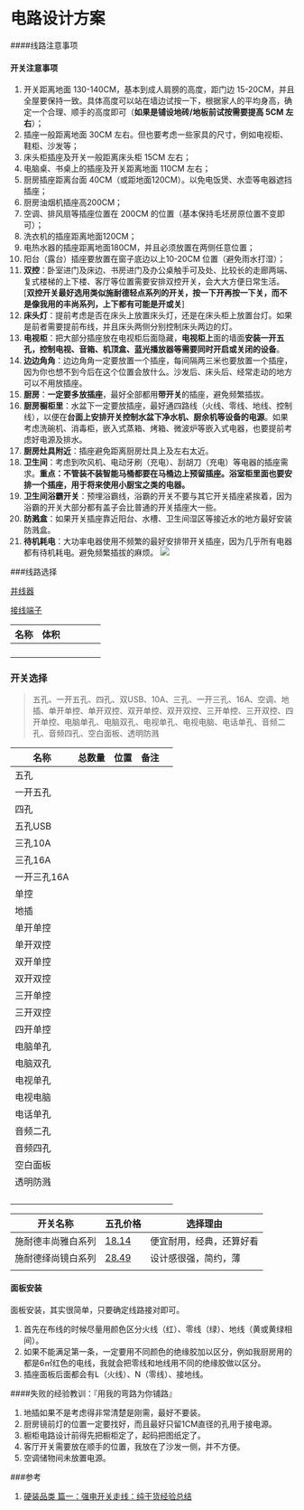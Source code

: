 # 电路设计方案

####线路注意事项

#### 开关注意事项

1. 开关距离地面 130-140CM，基本到成人肩膀的高度，距门边 15-20CM，并且全屋要保持一致。具体高度可以站在墙边试按一下，根据家人的平均身高，确定一个合理、顺手的高度即可（**如果是铺设地砖/地板前试按需要提高 5CM 左右**）；
2. 插座一般距离地面 30CM 左右。但也要考虑一些家具的尺寸，例如电视柜、鞋柜、沙发等；
3. 床头柜插座及开关一般距离床头柜 15CM 左右；
4. 电脑桌、书桌上的插座及开关距离地面 110CM 左右；
5. 厨房插座距离台面 40CM（或距地面120CM）。以免电饭煲、水壶等电器遮挡插座；
6. 厨房油烟机插座高200CM；
7. 空调、排风扇等插座位置在 200CM 的位置（基本保持毛坯房原位置不变即可）；
8. 洗衣机的插座距离地面120CM；
9. 电热水器的插座距离地面180CM，并且必须放置在两侧任意位置；
10. 阳台（露台）插座要放置在窗子底边以上10-20CM 位置（避免雨水打湿）；
11. **双控**：卧室进门及床边、书房进门及办公桌触手可及处、比较长的走廊两端、复式楼梯的上下楼、客厅等位置需要安排双控开关，会大大方便日常生活。[**双控开关最好选用类似施耐德轻点系列的开关，按一下开再按一下关，而不是像我用的丰尚系列，上下都有可能是开或关**]
12. **床头灯**：提前考虑是否在床头上放置床头灯，还是在床头柜上放置台灯。如果是前者需要提前布线，并且床头两侧分别控制床头两边的灯。
13. **电视柜**：把大部分插座放在电视柜后面隐藏，**电视柜上**面的墙面**安装一开五孔，控制电视、音箱、机顶盒、蓝光播放器等需要同时开启或关闭的设备**。
14. **边边角角**：边边角角一定要放置一个插座，每间隔两三米也要放置一个插座，因为你也想不到今后在这个位置会放什么。沙发后、床头后、经常走动的地方可以不用放插座。
15. **厨房**：**一定要多放插座**，最好全部都用**带开关**的插座，避免频繁插拔。
16. **厨房橱柜里**：水盆下一定要放插座，最好通四路线（火线、零线、地线、控制线），以便在**台面上安排开关控制水盆下净水机、厨余机等设备的电源**。如果考虑洗碗机、消毒柜，嵌入式蒸箱、烤箱、微波炉等嵌入式电器，也要提前考虑好电源及排水。
17. **厨房灶具附近**：插座避免距离厨房灶具上及左右太近。
18. **卫生间**：考虑到吹风机、电动牙刷（充电）、刮胡刀（充电）等电器的插座需求。**重点：不管装不装智能马桶都要在马桶边上预留插座。浴室柜里面也要安排一个插座，用于将来使用小厨宝之类的电器。**
19. **卫生间浴霸开关**：预埋浴霸线，浴霸的开关不要与其它开关插座紧挨着，因为浴霸的开关大部分都有盖子会比普通的开关插座大一些。
20. **防溅盒**：如果开关插座靠近阳台、水槽、卫生间湿区等接近水的地方最好安装防溅盒。
21. **待机耗电**：大功率电器使用不频繁的最好安排带开关插座，因为几乎所有电器都有待机耗电。避免频繁插拔的麻烦。
    ![](https://am.zdmimg.com/201802/09/5a7d59469773f4596.jpg_f1050.jpg)

###线路选择

[并线器](https://detail.tmall.com/item.htm?spm=a220m.1000858.1000725.21.4fb039f2iCZ01E&id=544326101957&user_id=1719216526&cat_id=2&is_b=1&rn=9141b254bf0d83e533df7b78e70fd45e)

[接线端子](https://detail.tmall.com/item.htm?spm=a220m.1000858.1000725.11.4fb039f2iCZ01E&id=572086355828&user_id=3164926117&cat_id=2&is_b=1&rn=9141b254bf0d83e533df7b78e70fd45e)

| 名称 | 体积 |      |      |      |      |
| ---- | ---- | ---- | ---- | ---- | ---- |
|      |      |      |      |      |      |
|      |      |      |      |      |      |
|      |      |      |      |      |      |
|      |      |      |      |      |      |



### 开关选择

> 五孔、一开五孔、四孔、双USB、10A、三孔、一开三孔、16A、空调、地插、单开单控、单开双控、双开单控、双开双控、三开单控、三开双控、四开单控、电脑单孔、电脑双孔、电视单孔、电视电脑、电话单孔、音频二孔、音频四孔、空白面板、透明防溅

 

| 名称        | 总数量 | 位置 | 备注 |      |
| ----------- | ------ | ---- | ---- | ---- |
| 五孔        |        |      |      |      |
| 一开五孔    |        |      |      |      |
| 四孔        |        |      |      |      |
| 五孔USB     |        |      |      |      |
| 三孔10A     |        |      |      |      |
| 三孔16A     |        |      |      |      |
| 一开三孔16A |        |      |      |      |
| 单控        |        |      |      |      |
| 地插        |        |      |      |      |
| 单开单控    |        |      |      |      |
| 单开双控    |        |      |      |      |
| 双开单控    |        |      |      |      |
| 双开双控    |        |      |      |      |
| 三开单控    |        |      |      |      |
| 三开双控    |        |      |      |      |
| 四开单控    |        |      |      |      |
| 电脑单孔    |        |      |      |      |
| 电脑双孔    |        |      |      |      |
| 电视单孔    |        |      |      |      |
| 电视电脑    |        |      |      |      |
| 电话单孔    |        |      |      |      |
| 音频二孔    |        |      |      |      |
| 音频四孔    |        |      |      |      |
| 空白面板    |        |      |      |      |
| 透明防溅    |        |      |      |      |
|             |        |      |      |      |
|             |        |      |      |      |
|             |        |      |      |      |
|             |        |      |      |      |



| 开关名称           | 五孔价格                                                     | 选择理由                 |
| ------------------ | ------------------------------------------------------------ | ------------------------ |
| 施耐德丰尚雅白系列 | [18.14](https://detail.tmall.com/item.htm?spm=a1z10.4-b-s.w5003-16923656268.21.21f56a66OlXx9z&id=565254846304&rn=31267cd8ccda03e98c8385e1f2309108&abbucket=1&skuId=3576976172973&scene=taobao_shop) | 便宜耐用，经典，还算好看 |
| 施耐德绎尚镜白系列 | [28.49](https://detail.tmall.com/item.htm?spm=a1z10.4-b-s.w5003-15059886016.21.35843512hhZZTP&id=565304299312&scene=taobao_shop&skuId=3742644866336) | 设计感很强，简约，薄     |
|                    |                                                              |                          |

 

 #### 面板安装

面板安装，其实很简单，只要确定线路接对即可。

1. 首先在布线的时候尽量用颜色区分火线（红）、零线（绿）、地线（黄或黄绿相间）。
2. 如果不能满足第一条，一定要用不同颜色的绝缘胶加以区分，例如我厨房用的都是6㎡红色的电线，我就会把零线和地线用不同的绝缘胶做以区分。
3. 插座面板后面都会有L（火线）、N（零线）、接地线。



####失败的经验教训：『用我的弯路为你铺路』

1. 地插如果不是考虑得非常清楚是刚需，最好不要装。
2. 厨房镜前灯的位置一定要找好，而且最好只留1CM直径的孔用于接电源。
3. 橱柜电路设计前得先把橱柜定了，起码把图纸定了。
4. 客厅开关需要放在顺手的位置，我放在了沙发一侧，并不方便。
5. 空调储物间未放置电源。

###参考

1. [硬装品类 篇一：强电开关走线：纯干货经验总结](https://post.smzdm.com/p/660271/?send_by=9434655885)

